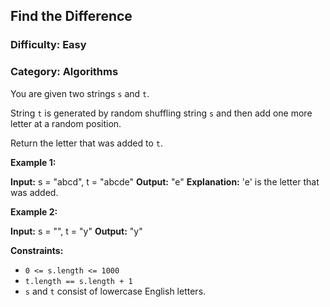 ## Find the Difference

### Difficulty: Easy

### Category: Algorithms

You are given two strings `s` and `t`.

String `t` is generated by random shuffling string `s` and then add one more letter at a random position.

Return the letter that was added to `t`.

**Example 1:**

**Input:** s = "abcd", t = "abcde"
**Output:** "e"
**Explanation:** 'e' is the letter that was added.

**Example 2:**

**Input:** s = "", t = "y"
**Output:** "y"

**Constraints:**

*   `0 <= s.length <= 1000`
*   `t.length == s.length + 1`
*   `s` and `t` consist of lowercase English letters.
